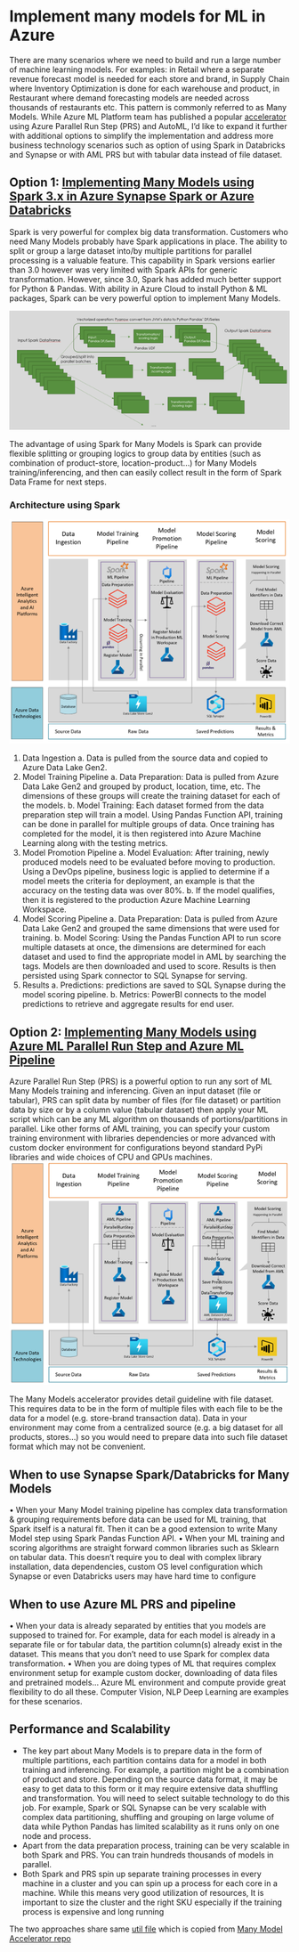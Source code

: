 # Implement many models for ML in Azure 

There are many scenarios where we need to build and run a large number of machine learning models. For examples: in Retail where a separate revenue forecast model is needed for each store and brand, in Supply Chain where Inventory Optimization is done for each warehouse and product, in Restaurant where demand forecasting models are needed across thousands of restaurants etc. This pattern is commonly referred to as Many Models. While Azure ML Platform team has published a popular [accelerator](https://github.com/microsoft/solution-accelerator-many-models/blob/master/Custom_Script/scripts/timeseries_utilities.py) using Azure Parallel Run Step (PRS) and AutoML, I’d like to expand it further with additional options to simplify the implementation and address more business technology scenarios such as option of using Spark in Databricks and Synapse or with AML PRS but with tabular data instead of file dataset.

## Option 1: [Implementing Many Models using Spark 3.x in Azure Synapse Spark or Azure Databricks](./code/spark/many_models_spark.ipynb)
Spark is very powerful for complex big data transformation. Customers who need Many Models probably have Spark applications in place. The ability to split or group a large dataset into/by multiple partitions for parallel processing is a valuable feature. This capability in Spark versions earlier than 3.0 however was very limited with Spark APIs for generic transformation. However, since 3.0, Spark has added much better support for Python & Pandas. With ability in Azure Cloud to install Python & ML packages, Spark can be very powerful option to implement Many Models. 

![Pandas UDF processing model](images/pandas_udf.png)

The advantage of using Spark for Many Models is Spark can provide flexible splitting or grouping logics to group data by entities (such as combination of product-store, location-product…) for Many Models training/inferencing, and then can easily collect result in the form of Spark Data Frame for next steps.  
###                   Architecture using Spark  

![Architecture using Spark](images/spark_many_models_arch.png)

1.	Data Ingestion
a.	Data is pulled from the source data and copied to Azure Data Lake Gen2.
2.	Model Training Pipeline
a.	Data Preparation: Data is pulled from Azure Data Lake Gen2 and grouped by product, location, time, etc. The dimensions of these groups will create the training dataset for each of the models.
b.	Model Training: Each dataset formed from the data preparation step will train a model. Using Pandas Function API, training can be done in parallel for multiple groups of data. Once training has completed for the model, it is then registered into Azure Machine Learning along with the testing metrics.
3.	Model Promotion Pipeline
a.	Model Evaluation: After training, newly produced models need to be evaluated before moving to production. Using a DevOps pipeline, business logic is applied to determine if a model meets the criteria for deployment, an example is that the accuracy on the testing data was over 80%. 
b.	If the model qualifies, then it is registered to the production Azure Machine Learning Workspace.
4.	Model Scoring Pipeline
a.	Data Preparation: Data is pulled from Azure Data Lake Gen2 and grouped the same dimensions that were used for training. 
b.	Model Scoring: Using the Pandas Function API to run score multiple datasets at once, the dimensions are determined for each dataset and used to find the appropriate model in AML by searching the tags. Models are then downloaded and used to score. Results is then persisted using Spark connector to SQL Synapse for serving.
5.	Results
a.	Predictions: predictions are saved to SQL Synapse during the model scoring pipeline.
b.	Metrics: PowerBI connects to the model predictions to retrieve and aggregate results for end user.

## Option 2: [Implementing Many Models using Azure ML Parallel Run Step and Azure ML Pipeline](./code/aml_prs/prs_many_models.ipynb)

Azure Parallel Run Step (PRS) is a powerful option to run any sort of ML Many Models training and inferencing. Given an input dataset (file or tabular), PRS can split data by number of files (for file dataset) or partition data by size or by a column value (tabular dataset) then apply your ML script which can be any ML algorithm on thousands of portions/partitions in parallel. Like other forms of AML training, you can specify your custom training environment with libraries dependencies or more advanced with custom docker environment for configurations beyond standard PyPi libraries and wide choices of CPU and GPUs machines.
![Architecture using AML](images/aml_many_models_arch.png)

The Many Models accelerator provides detail guideline with file dataset. This requires data to be in the form of multiple files with each file to be the data for a model (e.g. store-brand transaction data). Data in your environment may come from a centralized source (e.g. a big dataset for all products, stores…) so you would need to prepare data into such file dataset format which may not be convenient.


## When to use Synapse Spark/Databricks for Many Models
•	When your Many Model training pipeline has complex data transformation & grouping requirements before data can be used for ML training, that Spark itself is a natural fit. Then it can be a good extension to write Many Model step using Spark Pandas Function API.
•	When your ML training and scoring algorithms are straight forward common libraries such as Sklearn on tabular data. This doesn’t require you to deal with complex library installation, data dependencies, custom OS level configuration which Synapse or even Databricks users may have hard time to configure
## When to use Azure ML PRS and pipeline
•	When your data is already separated by entities that you models are supposed to trained for. For example, data for each model is already in a separate file or for tabular data, the partition column(s) already exist in the dataset. This means that you don’t need to use Spark for complex data transformation.
•	When you are doing types of ML that requires complex environment setup for example custom docker, downloading of data files and pretrained models… Azure ML environment and compute provide great flexibility to do all these. Computer Vision, NLP Deep Learning are examples for these scenarios.
## Performance and Scalability 
-	The key part about Many Models is to prepare data in the form of multiple partitions, each partition contains data for a model in both training and inferencing. For example, a partition might be a combination of product and store.  Depending on the source data format, it may be easy to get data to this form or it may require extensive data shuffling and transformation. You will need to select suitable technology to do this job. For example, Spark or SQL Synapse can be very scalable with complex data partitioning, shuffling and grouping on large volume of data while Python Pandas has limited scalability as it runs only on one node and process.
-	Apart from the data preparation process, training can be very scalable in both Spark and PRS. You can train hundreds thousands of models in parallel.
-	Both Spark and PRS spin up separate training processes in every machine in a cluster and you can spin up a process for each core in a machine. While this means very good utilization of resources, It is important to size the cluster and the right SKU especially if the training process is expensive and long running

The two approaches share same [util file](./code/util/timeseries_utilities.py) which is copied from [Many Model Accelerator repo](https://github.com/microsoft/solution-accelerator-many-models/blob/master/Custom_Script/scripts/timeseries_utilities.py)